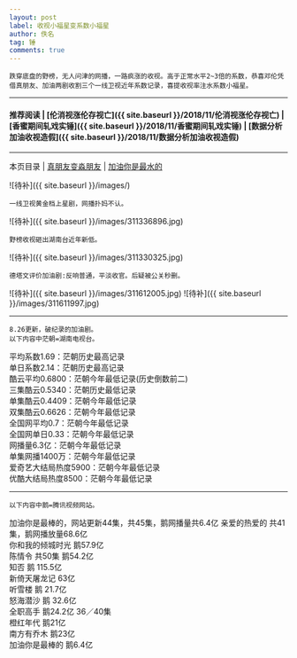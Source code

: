 ```yaml
---
layout: post
label: 收视小福星变系数小福星
author: 佚名
tag: 锤
comments: true
---
```


    跌穿底盘的野榜，无人问津的网播，一路疯涨的收视。高于正常水平2~3倍的系数，恭喜邓伦凭借真朋友、加油两剧收割三个一线卫视近年系数记录，喜提收视率注水系数小福星。

---

#### 推荐阅读 \| [伦消视涨伦存视亡]({{ site.baseurl }}/2018/11/伦消视涨伦存视亡) \| [香蜜期间轧戏实锤]({{ site.baseurl }}/2018/11/香蜜期间轧戏实锤) \| [数据分析加油收视造假]({{ site.baseurl }}/2018/11/数据分析加油收视造假) 

---

本页目录 \| [真朋友变淼朋友](#dxjja) \| [加油你是最水的](#dxjjb)


<a class="anchor" name="dxjja"></a>


![待补]({{ site.baseurl }}/images/)

<a class="anchor" name="dxjjb"></a>

    一线卫视黄金档上星剧，网播扑妈不认。

![待补]({{ site.baseurl }}/images/311336896.jpg)

    野榜收视砸出湖南台近年新低。

![待补]({{ site.baseurl }}/images/311330325.jpg)

    德塔文评价加油剧:反响普通，平淡收官。后疑被公关秒删。

![待补]({{ site.baseurl }}/images/311612005.jpg)
![待补]({{ site.baseurl }}/images/311611997.jpg)

---

    8.26更新，破纪录的加油剧。
    以下内容中茫朝=湖南电视台。
    
平均系数1.69：茫朝历史最高记录  
单日系数2.14：茫朝历史最高记录  
酷云平均0.6800：茫朝今年最低记录(历史倒数前二)  
三集酷云0.5340：茫朝历史最低记录  
单集酷云0.4409：茫朝今年最低记录  
双集酷云0.6626：茫朝今年最低记录  
全国网平均0.7：茫朝今年最低记录  
全国网单日0.33：茫朝今年最低记录  
网播量6.3亿：茫朝今年最低记录  
单集网播1400万：茫朝今年最低记录  
爱奇艺大结局热度5900：茫朝今年最低记录  
优酷大结局热度8500：茫朝今年最低记录  

---

    以下内容中鹅=腾讯视频网站。

加油你是最棒的，网站更新44集，共45集，鹅网播量共6.4亿
亲爱的热爱的 共41集，鹅网播放量68.6亿  
你和我的倾城时光     鹅57.9亿  
陈情令    共50集  鹅54.2亿  
知否  鹅 115.5亿  
新倚天屠龙记  63亿  
听雪楼 鹅 21.7亿  
怒海潜沙  鹅 32.6亿  
全职高手 鹅24.2亿  36／40集  
橙红年代 鹅21亿  
南方有乔木 鹅23亿  
加油你是最棒的 鹅6.4亿  


